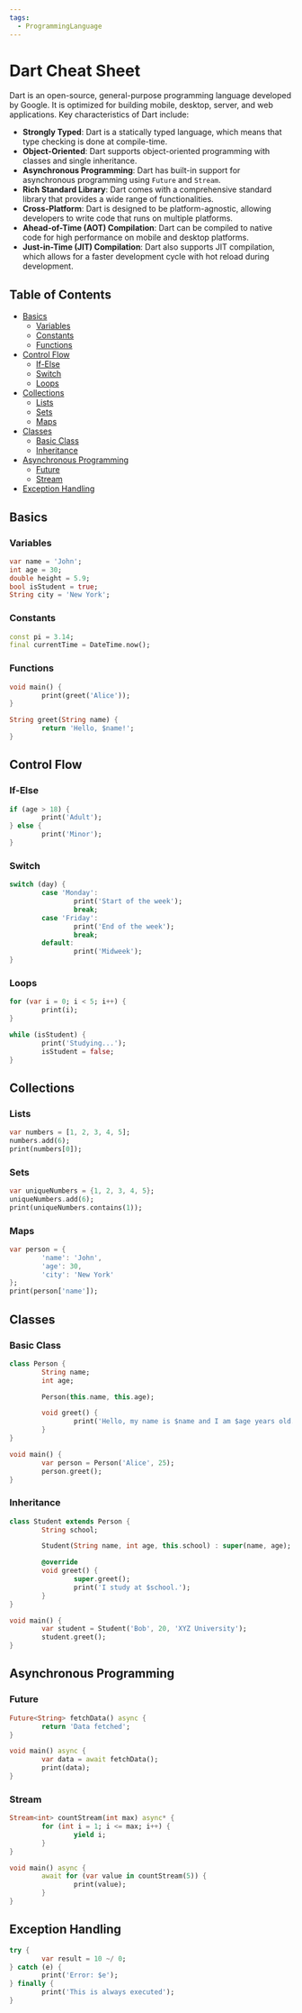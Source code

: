 ```yaml
---
tags:
  - ProgrammingLanguage
---
```


# Dart Cheat Sheet

Dart is an open-source, general-purpose programming language developed by Google. It is optimized for building mobile, desktop, server, and web applications. Key characteristics of Dart include:

- **Strongly Typed**: Dart is a statically typed language, which means that type checking is done at compile-time.
- **Object-Oriented**: Dart supports object-oriented programming with classes and single inheritance.
- **Asynchronous Programming**: Dart has built-in support for asynchronous programming using `Future` and `Stream`.
- **Rich Standard Library**: Dart comes with a comprehensive standard library that provides a wide range of functionalities.
- **Cross-Platform**: Dart is designed to be platform-agnostic, allowing developers to write code that runs on multiple platforms.
- **Ahead-of-Time (AOT) Compilation**: Dart can be compiled to native code for high performance on mobile and desktop platforms.
- **Just-in-Time (JIT) Compilation**: Dart also supports JIT compilation, which allows for a faster development cycle with hot reload during development.

## Table of Contents

- [Basics](#basics)
  - [Variables](#variables)
  - [Constants](#constants)
  - [Functions](#functions)
- [Control Flow](#control%20flow)
  - [If-Else](#if-else)
  - [Switch](#switch)
  - [Loops](#loops)
- [Collections](#collections)
  - [Lists](#lists)
  - [Sets](#sets)
  - [Maps](#maps)
- [Classes](#classes)
  - [Basic Class](#basic%20class)
  - [Inheritance](#inheritance)
- [Asynchronous Programming](#asynchronous%20programming)
  - [Future](#future)
  - [Stream](#stream)
- [Exception Handling](#exception%20handling)

## Basics

### Variables

```dart
var name = 'John';
int age = 30;
double height = 5.9;
bool isStudent = true;
String city = 'New York';
```

### Constants

```dart
const pi = 3.14;
final currentTime = DateTime.now();
```

### Functions

```dart
void main() {
        print(greet('Alice'));
}

String greet(String name) {
        return 'Hello, $name!';
}
```

## Control Flow

### If-Else

```dart
if (age > 18) {
        print('Adult');
} else {
        print('Minor');
}
```

### Switch

```dart
switch (day) {
        case 'Monday':
                print('Start of the week');
                break;
        case 'Friday':
                print('End of the week');
                break;
        default:
                print('Midweek');
}
```

### Loops

```dart
for (var i = 0; i < 5; i++) {
        print(i);
}

while (isStudent) {
        print('Studying...');
        isStudent = false;
}
```

## Collections

### Lists

```dart
var numbers = [1, 2, 3, 4, 5];
numbers.add(6);
print(numbers[0]);
```

### Sets

```dart
var uniqueNumbers = {1, 2, 3, 4, 5};
uniqueNumbers.add(6);
print(uniqueNumbers.contains(1));
```

### Maps

```dart
var person = {
        'name': 'John',
        'age': 30,
        'city': 'New York'
};
print(person['name']);
```

## Classes

### Basic Class

```dart
class Person {
        String name;
        int age;

        Person(this.name, this.age);

        void greet() {
                print('Hello, my name is $name and I am $age years old.');
        }
}

void main() {
        var person = Person('Alice', 25);
        person.greet();
}
```

### Inheritance

```dart
class Student extends Person {
        String school;

        Student(String name, int age, this.school) : super(name, age);

        @override
        void greet() {
                super.greet();
                print('I study at $school.');
        }
}

void main() {
        var student = Student('Bob', 20, 'XYZ University');
        student.greet();
}
```

## Asynchronous Programming

### Future

```dart
Future<String> fetchData() async {
        return 'Data fetched';
}

void main() async {
        var data = await fetchData();
        print(data);
}
```

### Stream

```dart
Stream<int> countStream(int max) async* {
        for (int i = 1; i <= max; i++) {
                yield i;
        }
}

void main() async {
        await for (var value in countStream(5)) {
                print(value);
        }
}
```

## Exception Handling

```dart
try {
        var result = 10 ~/ 0;
} catch (e) {
        print('Error: $e');
} finally {
        print('This is always executed');
}
```
